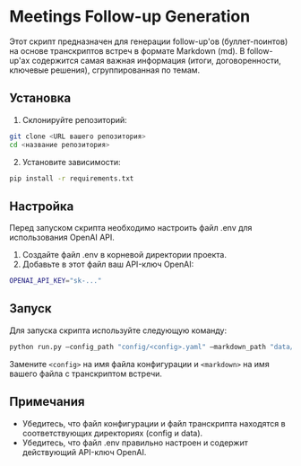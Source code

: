 
# Meetings Follow-up Generation

Этот скрипт предназначен для генерации follow-up'ов (буллет-поинтов) на основе транскриптов встреч в формате Markdown (md). В follow-up'ах содержится самая важная информация (итоги, договоренности, ключевые решения), сгруппированная по темам.

## Установка

1. Склонируйте репозиторий:

```bash
git clone <URL вашего репозитория>
cd <название репозитория>
```

2. Установите зависимости:

```bash
pip install -r requirements.txt
```

## Настройка

Перед запуском скрипта необходимо настроить файл .env для использования OpenAI API.

1. Создайте файл .env в корневой директории проекта.
2. Добавьте в этот файл ваш API-ключ OpenAI:

```bash
OPENAI_API_KEY="sk-..."
```

## Запуск

Для запуска скрипта используйте следующую команду:

```bash
python run.py —config_path "config/<config>.yaml" —markdown_path "data/<markdown>.md"
```

Замените `<config>` на имя файла конфигурации и `<markdown>` на имя вашего файла с транскриптом встречи.

## Примечания

- Убедитесь, что файл конфигурации и файл транскрипта находятся в соответствующих директориях (config и data).
- Убедитесь, что файл .env правильно настроен и содержит действующий API-ключ OpenAI.
